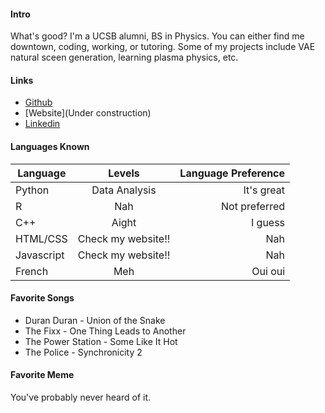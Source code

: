 
#### Intro
What's good?
I'm a UCSB alumni, BS in Physics.
You can either find me downtown, coding, working, or tutoring.
Some of my projects include VAE natural sceen generation, learning plasma physics, etc.

#### Links
+ [Github](www.github.com/binaryhelix)
+ [Website](Under construction)
+ [Linkedin](https://www.linkedin.com/in/conor-o-brien-6769ab78/)

#### Languages Known
| Language      | Levels        	 | Language Preference |
| ------------- |:------------------:| -------------------:|
| Python     	| Data Analysis 	 | It's great		   |
| R      		| Nah			 	 | Not preferred 	   |
| C++ 			| Aight			   	 | I guess  		   |
| HTML/CSS 		| Check my website!! |  Nah 		       |
| Javascript    | Check my website!! |  Nah 			   |
| French	    | Meh				 |  Oui oui			   |

#### Favorite Songs
+ Duran Duran - Union of the Snake
+ The Fixx - One Thing Leads to Another
+ The Power Station - Some Like It Hot
+ The Police - Synchronicity 2


#### Favorite Meme 
You've probably never heard of it.
